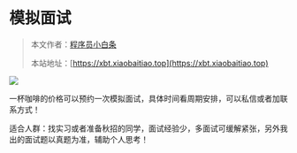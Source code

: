 # 模拟面试

> 本文作者：[程序员小白条](https://github.com/luoye6)
>
> 本站地址：[https://xbt.xiaobaitiao.top](https://xbt.xiaobaitiao.top)

![](https://pic.yupi.icu/5563/202403021406388.png)

一杯咖啡的价格可以预约一次模拟面试，具体时间看周期安排，可以私信或者加联系方式！

适合人群：找实习或者准备秋招的同学，面试经验少，多面试可缓解紧张，另外我出的面试题以真题为准，辅助个人思考！